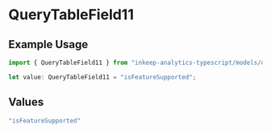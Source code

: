 # QueryTableField11

## Example Usage

```typescript
import { QueryTableField11 } from "inkeep-analytics-typescript/models/operations";

let value: QueryTableField11 = "isFeatureSupported";
```

## Values

```typescript
"isFeatureSupported"
```